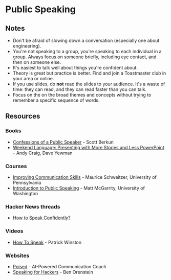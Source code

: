 # Public Speaking

## Notes

* Don't be afraid of slowing down a conversation (especially one about engineering).
* You're not speaking to a group, you're speaking to each individual in a group. Always focus on someone briefly, including eye contact, and then on someone else.
* It's easiest to talk well about things you're confident about.
* Theory is great but practice is better. Find and join a Toastmaster club in your area or online.
* If you use slides, do **not** read the slides to your audience. It's a waste of time: they can read, and they can read faster than you can talk.
* Focus on the on the broad themes and concepts without trying to remember a specific sequence of words.

## Resources

### Books

* [Confessions of a Public Speaker](https://smile.amazon.co.uk/dp/1449301959/) - Scott Berkun
* [Weekend Language: Presenting with More Stories and Less PowerPoint](https://smile.amazon.co.uk/dp/0988595613) - Andy Craig, Dave Yewman

### Courses

* [Improving Communication Skills](https://www.coursera.org/learn/wharton-communication-skills) - Maurice Schweitzer, University of Pennsylvania
* [Introduction to Public Speaking](https://www.edx.org/course/introduction-to-public-speaking-2#.U-MYSfl\_ub9) - Matt McGarrity, University of Washington

### Hacker News threads

* [How to Speak Confidently?](https://news.ycombinator.com/item?id=26807085)

### Videos

* [How To Speak](https://www.youtube.com/watch?v=Unzc731iCUY) - Patrick Winston

### Websites

* [Poised](https://www.poised.com/) - AI-Powered Communication Coach
* [Speaking for Hackers](https://sfhbook.netlify.app/) - Ben Orenstein
